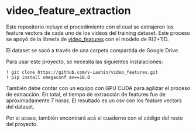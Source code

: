 # video_feature_extraction

Este repositorio incluye el procedimiento con el cual se extrajeron los feature vectors de cada uno de los videos del training dataset.
Este proceso se apoyó de la librería de [video_features](https://v-iashin.github.io/video_features/models/r21d/) con el modelo de R(2+1)D.

El dataset se sacó a través de una carpeta compartida de Google Drive. 

Para usar este proyecto, se necesita las siguientes instalaciones:

```
! git clone https://github.com/v-iashin/video_features.git
! pip install omegaconf av==10.0
```

También debe contar con un equipo con GPU CUDA para agilizar el proceso de extracción.
En total, el tiempo de extracción de features fue de aproximadamente 7 horas.
El resultado es un csv con los feature vectors del dataset.

Por si acaso, también encontrará acá el cuaderno con el código del resto del proyecto.
